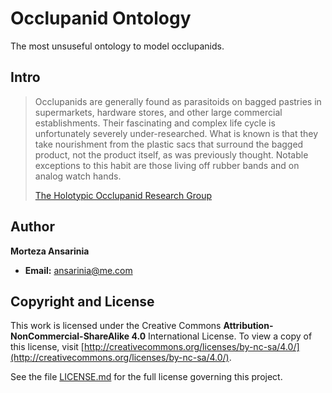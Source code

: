 # Occlupanid Ontology

The most unsuseful ontology to model occlupanids.

## Intro

>Occlupanids are generally found as parasitoids on bagged pastries in supermarkets, hardware stores, and other large commercial establishments. Their fascinating and complex life cycle is unfortunately severely under-researched. What is known is that they take nourishment from the plastic sacs that surround the bagged product, not the product itself, as was previously thought. Notable exceptions to this habit are those living off rubber bands and on analog watch hands.
>
> [The Holotypic Occlupanid Research Group](http://www.horg.com/horg/?page_id=2)

## Author

**Morteza Ansarinia**

- **Email:** <ansarinia@me.com>

## Copyright and License

This work is licensed under the Creative Commons **Attribution-NonCommercial-ShareAlike 4.0** International License. To view a copy of this license, visit [http://creativecommons.org/licenses/by-nc-sa/4.0/](http://creativecommons.org/licenses/by-nc-sa/4.0/).

See the file [LICENSE.md](LICENSE.md) for the full license governing this project.

